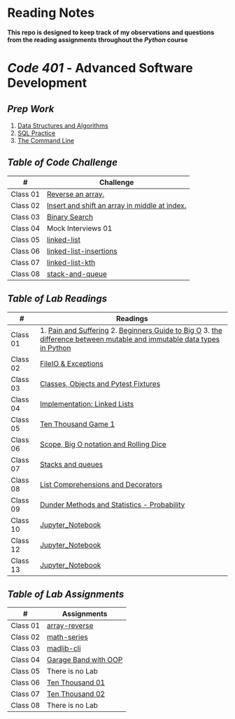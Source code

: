 # Reading Notes
**This repo is designed to keep track of my observations and questions from the reading assignments throughout the *Python* course**

# *Code 401* - Advanced Software Development
## *Prep Work*
1. [Data Structures and Algorithms](./DSA.md)
2. [SQL Practice](./SQL_Practice.md)
3. [The Command Line](./The_Command_Line.md)


## *Table of Code Challenge*

| #  | Challenge                                                |
|-|-|
| Class 01  | [Reverse an array.](https://github.com/qaisdw/data-structures-and-algorithms/tree/main/array-reverse) |
| Class 02  | [Insert and shift an array in middle at index.](https://github.com/qaisdw/data-structures-and-algorithms/tree/main/array-insert-shift) |
| Class 03  | [Binary Search](https://github.com/qaisdw/data-structures-and-algorithms/tree/main/array-binary-search) |
| Class 04  | Mock Interviews 01 |
| Class 05  | [linked-list](https://github.com/qaisdw/data-structures-and-algorithms/tree/main/linked-list) |
| Class 06  | [linked-list-insertions](https://github.com/qaisdw/data-structures-and-algorithms/tree/main/linked-list) |
| Class 07  | [linked-list-kth](https://github.com/qaisdw/data-structures-and-algorithms/tree/main/linked-list) |
| Class 08  | [stack-and-queue](https://github.com/qaisdw/data-structures-and-algorithms/tree/main/stack-and-queue) |





## *Table of Lab Readings*
| #  | Readings                                                |
|-|-|
| Class 01  | 1. [Pain and Suffering](./Pain_and_Suffering.md) 2. [Beginners Guide to Big O](./Guide_to_Big_O.md) 3. [the difference between mutable and immutable data types in Python](./mutable&immutable.md) |
| Class 02  |  [FileIO & Exceptions](./FileIO_&_Exceptions.md) |
| Class 03  |  [Classes, Objects and Pytest Fixtures](./Readings_Topic.md) |
| Class 04  |  [Implementation: Linked Lists](./Linked_Lists.md) |
| Class 05  |  [Ten Thousand Game 1](./Ten_Thousand_Game_1.md) |
| Class 06  |  [Scope, Big O notation and Rolling Dice](./Scope_Big_O_notation_Rolling_Dice.md) |
| Class 07  |  [Stacks and queues](./Stacks_and_queues.md) |
| Class 08  |  [List Comprehensions and Decorators](./Class08.md) |
| Class 09  |  [Dunder Methods and Statistics - Probability](./Class09.md) |
| Class 10  |  [Jupyter_Notebook](./Jupyter_Notebook.md) |
| Class 12  |  [Jupyter_Notebook](./Class_12.md) |
| Class 13  |  [Jupyter_Notebook](./Class-13.md) |








## *Table of Lab Assignments*

| #  | Assignments                                                |
|-|-|
| Class 01  |  [array-reverse](https://github.com/qaisdw/snakes_cafe) |
| Class 02  |  [math-series](https://github.com/qaisdw/math-series) |
| Class 03  |  [madlib-cli](https://github.com/qaisdw/madlib-cli) |
| Class 04  |  [Garage Band with OOP](https://github.com/qaisdw/pythonic-garage-band) |
| Class 05  |  There is no Lab |
| Class 06  |  [Ten Thousand 01](https://github.com/qaisdw/ten_thousand) |
| Class 07  |  [Ten Thousand 02](https://github.com/qaisdw/ten_thousand) |
| Class 08  |  There is no Lab |














